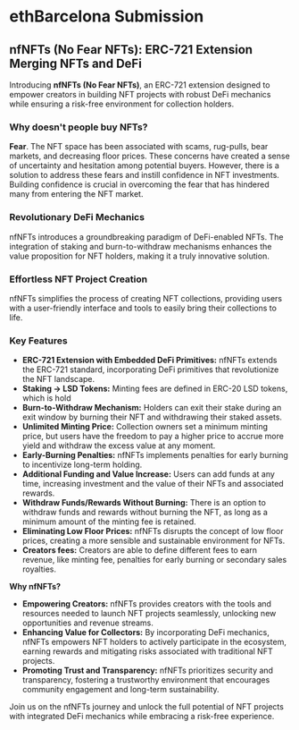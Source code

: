 # ethBarcelona Submission

## nfNFTs (No Fear NFTs): ERC-721 Extension Merging NFTs and DeFi

Introducing **nfNFTs (No Fear NFTs)**, an ERC-721 extension designed to empower creators in building NFT projects with robust DeFi mechanics while ensuring a risk-free environment for collection holders.

### Why doesn't people buy NFTs? 

**Fear**. The NFT space has been associated with scams, rug-pulls, bear markets, and decreasing floor prices. These concerns have created a sense of uncertainty and hesitation among potential buyers. However, there is a solution to address these fears and instill confidence in NFT investments. Building confidence is crucial in overcoming the fear that has hindered many from entering the NFT market.

### Revolutionary DeFi Mechanics
nfNFTs introduces a groundbreaking paradigm of DeFi-enabled NFTs. The integration of staking and burn-to-withdraw mechanisms enhances the value proposition for NFT holders, making it a truly innovative solution.

### Effortless NFT Project Creation
nfNFTs simplifies the process of creating NFT collections, providing users with a user-friendly interface and tools to easily bring their collections to life.

### Key Features

- **ERC-721 Extension with Embedded DeFi Primitives:** nfNFTs extends the ERC-721 standard, incorporating DeFi primitives that revolutionize the NFT landscape.
- **Staking → LSD Tokens:** Minting fees are defined in ERC-20 LSD tokens, which is hold
- **Burn-to-Withdraw Mechanism:** Holders can exit their stake during an exit window by burning their NFT and withdrawing their staked assets.
- **Unlimited Minting Price:** Collection owners set a minimum minting price, but users have the freedom to pay a higher price to accrue more yield and withdraw the excess value at any moment.
- **Early-Burning Penalties:** nfNFTs implements penalties for early burning to incentivize long-term holding.
- **Additional Funding and Value Increase:** Users can add funds at any time, increasing investment and the value of their NFTs and associated rewards.
- **Withdraw Funds/Rewards Without Burning:** There is an option to withdraw funds and rewards without burning the NFT, as long as a minimum amount of the minting fee is retained.
- **Eliminating Low Floor Prices:** nfNFTs disrupts the concept of low floor prices, creating a more sensible and sustainable environment for NFTs.
- **Creators fees:** Creators are able to define different fees to earn revenue, like minting fee, penalties for early burning or secondary sales royalties.

**Why nfNFTs?**

- **Empowering Creators:** nfNFTs provides creators with the tools and resources needed to launch NFT projects seamlessly, unlocking new opportunities and revenue streams.
- **Enhancing Value for Collectors:** By incorporating DeFi mechanics, nfNFTs empowers NFT holders to actively participate in the ecosystem, earning rewards and mitigating risks associated with traditional NFT projects.
- **Promoting Trust and Transparency:** nfNFTs prioritizes security and transparency, fostering a trustworthy environment that encourages community engagement and long-term sustainability.

Join us on the nfNFTs journey and unlock the full potential of NFT projects with integrated DeFi mechanics while embracing a risk-free experience.